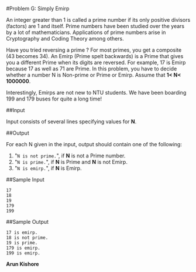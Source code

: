 #Problem G: Simply Emirp

An integer greater than 1 is called a prime number if its only positive divisors (factors) are 1 and itself. Prime numbers have been studied over the years by a lot of mathematicians. Applications of prime numbers arise in Cryptography and Coding Theory among others.

Have you tried reversing a prime ? For most primes, you get a composite (43 becomes 34). An Emirp (Prime spelt backwards) is a Prime that gives you a different Prime when its digits are reversed. For example, 17 is Emirp because 17 as well as 71 are Prime. In this problem, you have to decide whether a number N is Non-prime or Prime or Emirp. Assume that **1< N< 1000000**.

Interestingly, Emirps are not new to NTU students. We have been boarding 199 and 179 buses for quite a long time!

##Input

Input consists of several lines specifying values for **N**.

##Output

For each N given in the input, output should contain one of the following:

1. "`N is not prime.`", if **N** is not a Prime number.
2. "`N is prime.`", if **N** is Prime and **N** is not Emirp.
3. "`N is emirp.`", if **N** is Emirp.

##Sample Input

```
17
18
19
179
199
```

##Sample Output

```
17 is emirp.
18 is not prime.
19 is prime.
179 is emirp.
199 is emirp.
```

**Arun Kishore**
